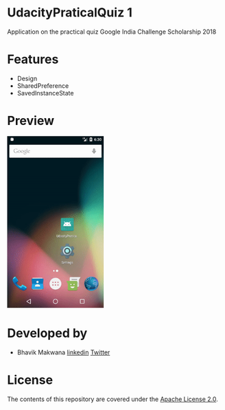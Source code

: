 # UdacityPraticalQuiz 1

Application on the practical quiz Google India Challenge Scholarship 2018

# Features
- Design
- SharedPreference
- SavedInstanceState


# Preview
<img src="https://github.com/ibhavikmakwana/UdacityPraticalQuiz/blob/master/one.gif" height="400" alt="Screenshot"/>

# Developed by

- Bhavik Makwana [linkedin](https://www.linkedin.com/in/ibhavikmakwana/) [Twitter](https://twitter.com/ibhavikmakwana)

# License

The contents of this repository are covered under the [Apache License 2.0](https://github.com/ibhavikmakwana/UdacityPraticalQuiz/blob/master/LICENSE).
